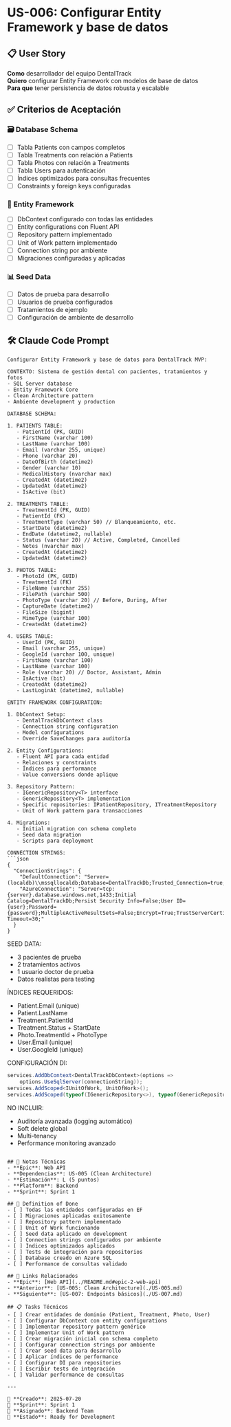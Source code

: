# US-006: Configurar Entity Framework y base de datos

## 📋 User Story
**Como** desarrollador del equipo DentalTrack  
**Quiero** configurar Entity Framework con modelos de base de datos  
**Para que** tener persistencia de datos robusta y escalable

## ✅ Criterios de Aceptación

### 🗃️ Database Schema
- [ ] Tabla Patients con campos completos
- [ ] Tabla Treatments con relación a Patients
- [ ] Tabla Photos con relación a Treatments
- [ ] Tabla Users para autenticación
- [ ] Índices optimizados para consultas frecuentes
- [ ] Constraints y foreign keys configuradas

### 🔧 Entity Framework
- [ ] DbContext configurado con todas las entidades
- [ ] Entity configurations con Fluent API
- [ ] Repository pattern implementado
- [ ] Unit of Work pattern implementado
- [ ] Connection string por ambiente
- [ ] Migraciones configuradas y aplicadas

### 📊 Seed Data
- [ ] Datos de prueba para desarrollo
- [ ] Usuarios de prueba configurados
- [ ] Tratamientos de ejemplo
- [ ] Configuración de ambiente de desarrollo

## 🛠️ Claude Code Prompt

```
Configurar Entity Framework y base de datos para DentalTrack MVP:

CONTEXTO: Sistema de gestión dental con pacientes, tratamientos y fotos
- SQL Server database
- Entity Framework Core
- Clean Architecture pattern
- Ambiente development y production

DATABASE SCHEMA:

1. PATIENTS TABLE:
   - PatientId (PK, GUID)
   - FirstName (varchar 100)
   - LastName (varchar 100)
   - Email (varchar 255, unique)
   - Phone (varchar 20)
   - DateOfBirth (datetime2)
   - Gender (varchar 10)
   - MedicalHistory (nvarchar max)
   - CreatedAt (datetime2)
   - UpdatedAt (datetime2)
   - IsActive (bit)

2. TREATMENTS TABLE:
   - TreatmentId (PK, GUID)
   - PatientId (FK)
   - TreatmentType (varchar 50) // Blanqueamiento, etc.
   - StartDate (datetime2)
   - EndDate (datetime2, nullable)
   - Status (varchar 20) // Active, Completed, Cancelled
   - Notes (nvarchar max)
   - CreatedAt (datetime2)
   - UpdatedAt (datetime2)

3. PHOTOS TABLE:
   - PhotoId (PK, GUID)
   - TreatmentId (FK)
   - FileName (varchar 255)
   - FilePath (varchar 500)
   - PhotoType (varchar 20) // Before, During, After
   - CaptureDate (datetime2)
   - FileSize (bigint)
   - MimeType (varchar 100)
   - CreatedAt (datetime2)

4. USERS TABLE:
   - UserId (PK, GUID)
   - Email (varchar 255, unique)
   - GoogleId (varchar 100, unique)
   - FirstName (varchar 100)
   - LastName (varchar 100)
   - Role (varchar 20) // Doctor, Assistant, Admin
   - IsActive (bit)
   - CreatedAt (datetime2)
   - LastLoginAt (datetime2, nullable)

ENTITY FRAMEWORK CONFIGURATION:

1. DbContext Setup:
   - DentalTrackDbContext class
   - Connection string configuration
   - Model configurations
   - Override SaveChanges para auditoría

2. Entity Configurations:
   - Fluent API para cada entidad
   - Relaciones y constraints
   - Índices para performance
   - Value conversions donde aplique

3. Repository Pattern:
   - IGenericRepository<T> interface
   - GenericRepository<T> implementation
   - Specific repositories: IPatientRepository, ITreatmentRepository
   - Unit of Work pattern para transacciones

4. Migrations:
   - Initial migration con schema completo
   - Seed data migration
   - Scripts para deployment

CONNECTION STRINGS:
```json
{
  "ConnectionStrings": {
    "DefaultConnection": "Server=(localdb)\\mssqllocaldb;Database=DentalTrackDb;Trusted_Connection=true;MultipleActiveResultSets=true",
    "AzureConnection": "Server=tcp:{server}.database.windows.net,1433;Initial Catalog=DentalTrackDb;Persist Security Info=False;User ID={user};Password={password};MultipleActiveResultSets=False;Encrypt=True;TrustServerCertificate=False;Connection Timeout=30;"
  }
}
```

SEED DATA:
- 3 pacientes de prueba
- 2 tratamientos activos
- 1 usuario doctor de prueba
- Datos realistas para testing

ÍNDICES REQUERIDOS:
- Patient.Email (unique)
- Patient.LastName
- Treatment.PatientId
- Treatment.Status + StartDate
- Photo.TreatmentId + PhotoType
- User.Email (unique)
- User.GoogleId (unique)

CONFIGURACIÓN DI:
```csharp
services.AddDbContext<DentalTrackDbContext>(options =>
    options.UseSqlServer(connectionString));
services.AddScoped<IUnitOfWork, UnitOfWork>();
services.AddScoped(typeof(IGenericRepository<>), typeof(GenericRepository<>));
```

NO INCLUIR:
- Auditoría avanzada (logging automático)
- Soft delete global
- Multi-tenancy
- Performance monitoring avanzado
```

## 📝 Notas Técnicas
- **Epic**: Web API
- **Dependencias**: US-005 (Clean Architecture)
- **Estimación**: L (5 puntos)
- **Platform**: Backend
- **Sprint**: Sprint 1

## 🧪 Definition of Done
- [ ] Todas las entidades configuradas en EF
- [ ] Migraciones aplicadas exitosamente
- [ ] Repository pattern implementado
- [ ] Unit of Work funcionando
- [ ] Seed data aplicado en development
- [ ] Connection strings configurados por ambiente
- [ ] Índices optimizados aplicados
- [ ] Tests de integración para repositorios
- [ ] Database creado en Azure SQL
- [ ] Performance de consultas validado

## 🔗 Links Relacionados
- **Epic**: [Web API](../README.md#epic-2-web-api)
- **Anterior**: [US-005: Clean Architecture](./US-005.md)
- **Siguiente**: [US-007: Endpoints básicos](./US-007.md)

## 📋 Tasks Técnicos
- [ ] Crear entidades de dominio (Patient, Treatment, Photo, User)
- [ ] Configurar DbContext con entity configurations
- [ ] Implementar repository pattern genérico
- [ ] Implementar Unit of Work pattern
- [ ] Crear migración inicial con schema completo
- [ ] Configurar connection strings por ambiente
- [ ] Crear seed data para desarrollo
- [ ] Aplicar índices de performance
- [ ] Configurar DI para repositories
- [ ] Escribir tests de integración
- [ ] Validar performance de consultas

---

📅 **Creado**: 2025-07-20  
🎯 **Sprint**: Sprint 1  
👤 **Asignado**: Backend Team  
🔄 **Estado**: Ready for Development